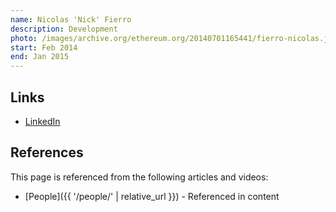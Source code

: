 ```yaml
---
name: Nicolas 'Nick' Fierro
description: Development
photo: /images/archive.org/ethereum.org/20140701165441/fierro-nicolas.jpg
start: Feb 2014
end: Jan 2015
---
```


## Links
- [LinkedIn](https://www.linkedin.com/in/nicolasfierro/)

## References

This page is referenced from the following articles and videos:

- [People]({{ '/people/' | relative_url }}) - Referenced in content
